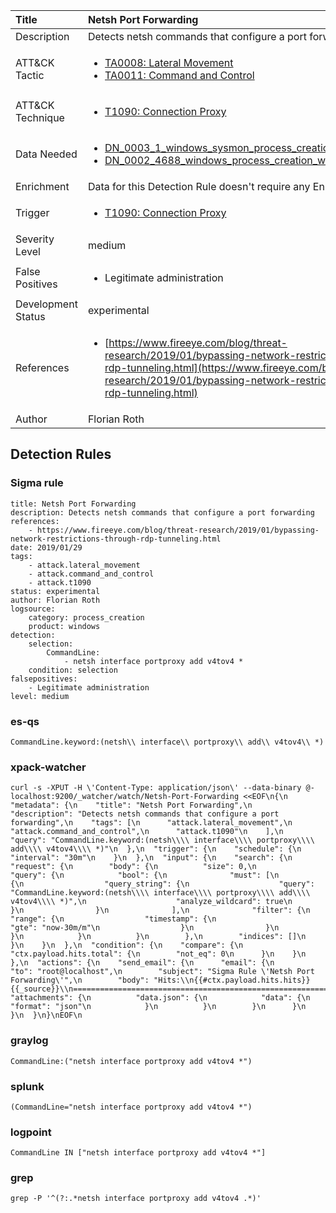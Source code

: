 | Title                | Netsh Port Forwarding                                                                                                                                                 |
|:---------------------|:------------------------------------------------------------------------------------------------------------------------------------------------------------|
| Description          | Detects netsh commands that configure a port forwarding                                                                                                                                           |
| ATT&amp;CK Tactic    |  <ul><li>[TA0008: Lateral Movement](https://attack.mitre.org/tactics/TA0008)</li><li>[TA0011: Command and Control](https://attack.mitre.org/tactics/TA0011)</li></ul>  |
| ATT&amp;CK Technique | <ul><li>[T1090: Connection Proxy](https://attack.mitre.org/techniques/T1090)</li></ul>  |
| Data Needed          | <ul><li>[DN_0003_1_windows_sysmon_process_creation](../Data_Needed/DN_0003_1_windows_sysmon_process_creation.md)</li><li>[DN_0002_4688_windows_process_creation_with_commandline](../Data_Needed/DN_0002_4688_windows_process_creation_with_commandline.md)</li></ul>  |
| Enrichment           |  Data for this Detection Rule doesn't require any Enrichments.  |
| Trigger              | <ul><li>[T1090: Connection Proxy](../Triggers/T1090.md)</li></ul>  |
| Severity Level       | medium |
| False Positives      | <ul><li>Legitimate administration</li></ul>  |
| Development Status   | experimental |
| References           | <ul><li>[https://www.fireeye.com/blog/threat-research/2019/01/bypassing-network-restrictions-through-rdp-tunneling.html](https://www.fireeye.com/blog/threat-research/2019/01/bypassing-network-restrictions-through-rdp-tunneling.html)</li></ul>  |
| Author               | Florian Roth |


## Detection Rules

### Sigma rule

```
title: Netsh Port Forwarding
description: Detects netsh commands that configure a port forwarding
references:
    - https://www.fireeye.com/blog/threat-research/2019/01/bypassing-network-restrictions-through-rdp-tunneling.html
date: 2019/01/29
tags:
    - attack.lateral_movement
    - attack.command_and_control
    - attack.t1090
status: experimental
author: Florian Roth
logsource:
    category: process_creation
    product: windows
detection:
    selection:
        CommandLine:
            - netsh interface portproxy add v4tov4 *
    condition: selection
falsepositives:
    - Legitimate administration
level: medium

```





### es-qs
    
```
CommandLine.keyword:(netsh\\ interface\\ portproxy\\ add\\ v4tov4\\ *)
```


### xpack-watcher
    
```
curl -s -XPUT -H \'Content-Type: application/json\' --data-binary @- localhost:9200/_watcher/watch/Netsh-Port-Forwarding <<EOF\n{\n  "metadata": {\n    "title": "Netsh Port Forwarding",\n    "description": "Detects netsh commands that configure a port forwarding",\n    "tags": [\n      "attack.lateral_movement",\n      "attack.command_and_control",\n      "attack.t1090"\n    ],\n    "query": "CommandLine.keyword:(netsh\\\\ interface\\\\ portproxy\\\\ add\\\\ v4tov4\\\\ *)"\n  },\n  "trigger": {\n    "schedule": {\n      "interval": "30m"\n    }\n  },\n  "input": {\n    "search": {\n      "request": {\n        "body": {\n          "size": 0,\n          "query": {\n            "bool": {\n              "must": [\n                {\n                  "query_string": {\n                    "query": "CommandLine.keyword:(netsh\\\\ interface\\\\ portproxy\\\\ add\\\\ v4tov4\\\\ *)",\n                    "analyze_wildcard": true\n                  }\n                }\n              ],\n              "filter": {\n                "range": {\n                  "timestamp": {\n                    "gte": "now-30m/m"\n                  }\n                }\n              }\n            }\n          }\n        },\n        "indices": []\n      }\n    }\n  },\n  "condition": {\n    "compare": {\n      "ctx.payload.hits.total": {\n        "not_eq": 0\n      }\n    }\n  },\n  "actions": {\n    "send_email": {\n      "email": {\n        "to": "root@localhost",\n        "subject": "Sigma Rule \'Netsh Port Forwarding\'",\n        "body": "Hits:\\n{{#ctx.payload.hits.hits}}{{_source}}\\n================================================================================\\n{{/ctx.payload.hits.hits}}",\n        "attachments": {\n          "data.json": {\n            "data": {\n              "format": "json"\n            }\n          }\n        }\n      }\n    }\n  }\n}\nEOF\n
```


### graylog
    
```
CommandLine:("netsh interface portproxy add v4tov4 *")
```


### splunk
    
```
(CommandLine="netsh interface portproxy add v4tov4 *")
```


### logpoint
    
```
CommandLine IN ["netsh interface portproxy add v4tov4 *"]
```


### grep
    
```
grep -P '^(?:.*netsh interface portproxy add v4tov4 .*)'
```



